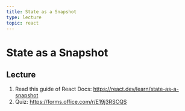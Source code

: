 ```yaml
---
title: State as a Snapshot
type: lecture
topic: react
---
```


# State as a Snapshot

## Lecture

1. Read this guide of React Docs: https://react.dev/learn/state-as-a-snapshot
2. Quiz: https://forms.office.com/r/E19j3RSCQS
